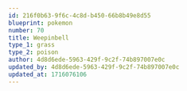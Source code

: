 ```yaml
---
id: 216f0b63-9f6c-4c8d-b450-66b8b49e8d55
blueprint: pokemon
number: 70
title: Weepinbell
type_1: grass
type_2: poison
author: 4d8d6ede-5963-429f-9c2f-74b897007e0c
updated_by: 4d8d6ede-5963-429f-9c2f-74b897007e0c
updated_at: 1716076106
---
```


